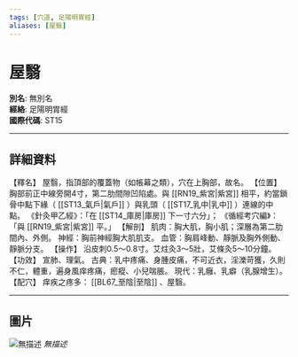 ```yaml
---
tags: [穴道, 足陽明胃經]
aliases: [屋翳]
---
```


# 屋翳

**別名**: 無別名  
**經絡**: 足陽明胃經  
**國際代碼**: ST15  

---

## 詳細資料
【釋名】
屋翳，指頂部的覆蓋物（如帳幕之類），穴在上胸部，故名。
【位置】
胸部前正中線旁開4寸，第二肋間隙凹陷處。與 [[RN19_紫宮|紫宮]] 相平，約當鎖骨中點下緣（ [[ST13_氣戶|氣戶]] ）與乳頭（ [[ST17_乳中|乳中]] ）連線的中點。
《針灸甲乙經》：「在 [[ST14_庫房|庫房]] 下一寸六分」；
《循經考穴編》：「與 [[RN19_紫宮|紫宮]] 平。」
【解剖】
肌肉：胸大肌，胸小肌；深層為第二肋間內、外側。
神經：胸前神經胸大肌肌支。
血管：胸肩峰動、靜脈及胸外側動、靜脈分支。
【操作】
沿皮刺0.5～0.8寸。艾炷灸3～5壯，艾條灸5～10分鐘。
【功效】
宣肺、理氣。
古典：乳中疼痛、身腫皮痛，不可近衣，淫濼苛獲，久則不仁，體重，遍身風痒疼痛，瘛瘲、小兒喘脹。
現代：乳癰、乳癖（乳腺增生）。
【配穴】
痒疾之疼多： [[BL67_至陰|至陰]] 、屋翳。

---

## 圖片
![無描述](https://yibian.hopto.org/pic/shu16/143.gif)
_無描述_

